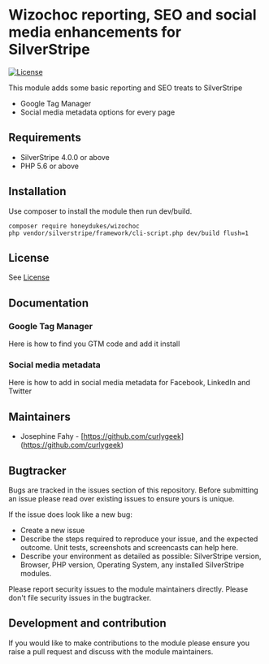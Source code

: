 # Wizochoc reporting, SEO and social media enhancements for SilverStripe

[![License](http://img.shields.io/packagist/l/silverstripe/userforms.svg?style=flat)](LICENSE.md)

This module adds some basic reporting and SEO treats to SilverStripe

- Google Tag Manager
- Social media metadata options for every page

## Requirements

* SilverStripe 4.0.0 or above
* PHP 5.6 or above

## Installation
Use composer to install the module then run dev/build.

```
composer require honeydukes/wizochoc
php vendor/silverstripe/framework/cli-script.php dev/build flush=1
```

## License
See [License](license.md)

## Documentation

### Google Tag Manager
Here is how to find you GTM code and add it install

### Social media metadata
Here is how to add in social media metadata for Facebook, LinkedIn and Twitter

## Maintainers
 * Josephine Fahy - [https://github.com/curlygeek] (https://github.com/curlygeek)
 
## Bugtracker
Bugs are tracked in the issues section of this repository. Before submitting an issue please read over 
existing issues to ensure yours is unique. 
 
If the issue does look like a new bug:
 
 - Create a new issue
 - Describe the steps required to reproduce your issue, and the expected outcome. Unit tests, screenshots 
 and screencasts can help here.
 - Describe your environment as detailed as possible: SilverStripe version, Browser, PHP version, 
 Operating System, any installed SilverStripe modules.
 
Please report security issues to the module maintainers directly. Please don't file security issues in the bugtracker.
 
## Development and contribution
If you would like to make contributions to the module please ensure you raise a pull request and discuss with the module maintainers.
